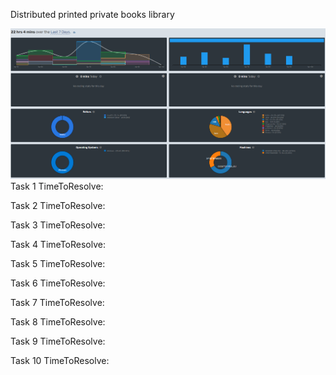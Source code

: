 Distributed printed private books library

![img_1.png](img_1.png)
Task 1
TimeToResolve: 

Task 2
TimeToResolve:

Task 3
TimeToResolve:

Task 4
TimeToResolve:

Task 5
TimeToResolve:

Task 6
TimeToResolve:

Task 7
TimeToResolve:

Task 8
TimeToResolve:

Task 9
TimeToResolve:

Task 10
TimeToResolve: 
